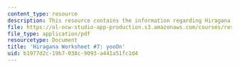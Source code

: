 ```yaml
---
content_type: resource
description: This resource contains the information regarding Hiragana.
file: https://ol-ocw-studio-app-production.s3.amazonaws.com/courses/res-21g-01-kana-spring-2010/b1977d2c19b7038c9093a441a51fc1d4_MITRES_21G_01S10_h7.pdf
file_type: application/pdf
resourcetype: Document
title: 'Hiragana Worksheet #7: yooOn'
uid: b1977d2c-19b7-038c-9093-a441a51fc1d4
---
```

